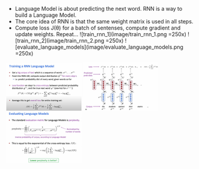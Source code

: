 - Language Model is about predicting the next word. RNN is a way to build a Language Model.
- The core idea of RNN is that the same weight matrix is used in all steps.
- Compute loss J(θ) for a batch of sentenses, compute gradient and update weights. Repeat...
![train_rnn_1](image/train_rnn_1.png =250x)
![train_rnn_2](image/train_rnn_2.png =250x)
![evaluate_language_models](image/evaluate_language_models.png =250x)

<img src="image/train_rnn_1.png" width="200"/>
<img src="image/train_rnn_2.png" width="200"/>
<img src="image/evaluate_language_models.png" width="200"/>